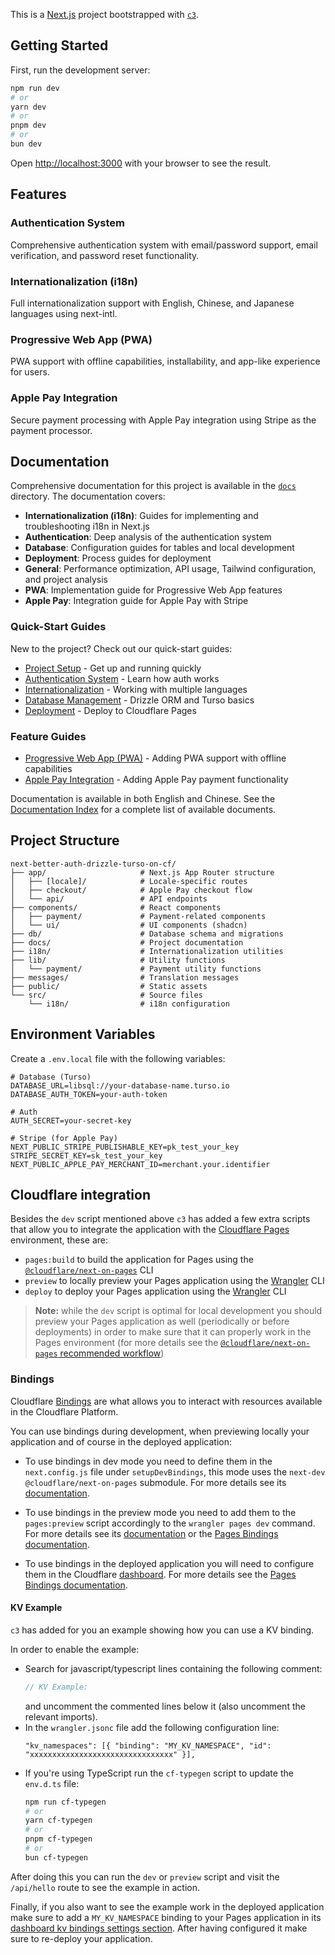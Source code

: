 This is a [Next.js](https://nextjs.org/) project bootstrapped with [`c3`](https://developers.cloudflare.com/pages/get-started/c3).

## Getting Started

First, run the development server:

```bash
npm run dev
# or
yarn dev
# or
pnpm dev
# or
bun dev
```

Open [http://localhost:3000](http://localhost:3000) with your browser to see the result.

## Features

### Authentication System
Comprehensive authentication system with email/password support, email verification, and password reset functionality.

### Internationalization (i18n)
Full internationalization support with English, Chinese, and Japanese languages using next-intl.

### Progressive Web App (PWA)
PWA support with offline capabilities, installability, and app-like experience for users.

### Apple Pay Integration
Secure payment processing with Apple Pay integration using Stripe as the payment processor.

## Documentation

Comprehensive documentation for this project is available in the [`docs`](./docs) directory. The documentation covers:

- **Internationalization (i18n)**: Guides for implementing and troubleshooting i18n in Next.js
- **Authentication**: Deep analysis of the authentication system
- **Database**: Configuration guides for tables and local development
- **Deployment**: Process guides for deployment
- **General**: Performance optimization, API usage, Tailwind configuration, and project analysis
- **PWA**: Implementation guide for Progressive Web App features
- **Apple Pay**: Integration guide for Apple Pay with Stripe

### Quick-Start Guides

New to the project? Check out our quick-start guides:

- [Project Setup](./docs/quick-start/project-setup.md) - Get up and running quickly
- [Authentication System](./docs/quick-start/authentication.md) - Learn how auth works
- [Internationalization](./docs/quick-start/i18n.md) - Working with multiple languages
- [Database Management](./docs/quick-start/database.md) - Drizzle ORM and Turso basics
- [Deployment](./docs/quick-start/deployment.md) - Deploy to Cloudflare Pages

### Feature Guides

- [Progressive Web App (PWA)](./docs/features/pwa/README.md) - Adding PWA support with offline capabilities
- [Apple Pay Integration](./docs/features/apple-pay/README.md) - Adding Apple Pay payment functionality

Documentation is available in both English and Chinese. See the [Documentation Index](./docs/README.md) for a complete list of available documents.

## Project Structure

```
next-better-auth-drizzle-turso-on-cf/
├── app/                     # Next.js App Router structure
│   ├── [locale]/            # Locale-specific routes
│   ├── checkout/            # Apple Pay checkout flow
│   └── api/                 # API endpoints
├── components/              # React components
│   ├── payment/             # Payment-related components
│   └── ui/                  # UI components (shadcn)
├── db/                      # Database schema and migrations
├── docs/                    # Project documentation
├── i18n/                    # Internationalization utilities
├── lib/                     # Utility functions
│   └── payment/             # Payment utility functions
├── messages/                # Translation messages
├── public/                  # Static assets
└── src/                     # Source files
    └── i18n/                # i18n configuration
```

## Environment Variables

Create a `.env.local` file with the following variables:

```
# Database (Turso)
DATABASE_URL=libsql://your-database-name.turso.io
DATABASE_AUTH_TOKEN=your-auth-token

# Auth
AUTH_SECRET=your-secret-key

# Stripe (for Apple Pay)
NEXT_PUBLIC_STRIPE_PUBLISHABLE_KEY=pk_test_your_key
STRIPE_SECRET_KEY=sk_test_your_key
NEXT_PUBLIC_APPLE_PAY_MERCHANT_ID=merchant.your.identifier
```

## Cloudflare integration

Besides the `dev` script mentioned above `c3` has added a few extra scripts that allow you to integrate the application with the [Cloudflare Pages](https://pages.cloudflare.com/) environment, these are:
  - `pages:build` to build the application for Pages using the [`@cloudflare/next-on-pages`](https://github.com/cloudflare/next-on-pages) CLI
  - `preview` to locally preview your Pages application using the [Wrangler](https://developers.cloudflare.com/workers/wrangler/) CLI
  - `deploy` to deploy your Pages application using the [Wrangler](https://developers.cloudflare.com/workers/wrangler/) CLI

> __Note:__ while the `dev` script is optimal for local development you should preview your Pages application as well (periodically or before deployments) in order to make sure that it can properly work in the Pages environment (for more details see the [`@cloudflare/next-on-pages` recommended workflow](https://github.com/cloudflare/next-on-pages/blob/main/internal-packages/next-dev/README.md#recommended-development-workflow))

### Bindings

Cloudflare [Bindings](https://developers.cloudflare.com/pages/functions/bindings/) are what allows you to interact with resources available in the Cloudflare Platform.

You can use bindings during development, when previewing locally your application and of course in the deployed application:

- To use bindings in dev mode you need to define them in the `next.config.js` file under `setupDevBindings`, this mode uses the `next-dev` `@cloudflare/next-on-pages` submodule. For more details see its [documentation](https://github.com/cloudflare/next-on-pages/blob/05b6256/internal-packages/next-dev/README.md).

- To use bindings in the preview mode you need to add them to the `pages:preview` script accordingly to the `wrangler pages dev` command. For more details see its [documentation](https://developers.cloudflare.com/workers/wrangler/commands/#dev-1) or the [Pages Bindings documentation](https://developers.cloudflare.com/pages/functions/bindings/).

- To use bindings in the deployed application you will need to configure them in the Cloudflare [dashboard](https://dash.cloudflare.com/). For more details see the  [Pages Bindings documentation](https://developers.cloudflare.com/pages/functions/bindings/).

#### KV Example

`c3` has added for you an example showing how you can use a KV binding.

In order to enable the example:
- Search for javascript/typescript lines containing the following comment:
  ```ts
  // KV Example:
  ```
  and uncomment the commented lines below it (also uncomment the relevant imports).
- In the `wrangler.jsonc` file add the following configuration line:
  ```
  "kv_namespaces": [{ "binding": "MY_KV_NAMESPACE", "id": "xxxxxxxxxxxxxxxxxxxxxxxxxxxxxxxx" }],
  ```
- If you're using TypeScript run the `cf-typegen` script to update the `env.d.ts` file:
  ```bash
  npm run cf-typegen
  # or
  yarn cf-typegen
  # or
  pnpm cf-typegen
  # or
  bun cf-typegen
  ```

After doing this you can run the `dev` or `preview` script and visit the `/api/hello` route to see the example in action.

Finally, if you also want to see the example work in the deployed application make sure to add a `MY_KV_NAMESPACE` binding to your Pages application in its [dashboard kv bindings settings section](https://dash.cloudflare.com/?to=/:account/pages/view/:pages-project/settings/functions#kv_namespace_bindings_section). After having configured it make sure to re-deploy your application.
